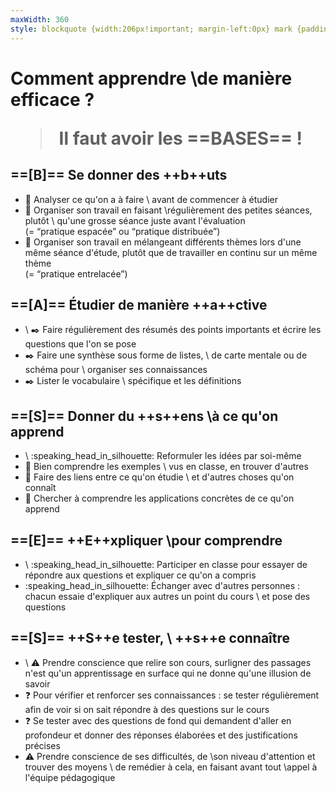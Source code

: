 ```yaml
---
maxWidth: 360
style: blockquote {width:206px!important; margin-left:0px} mark {padding:3px 5px; border-radius:5px; margin-left:3px}
---
```


# Comment apprendre \\de manière efficace ?<blockquote>Il faut avoir les ==BASES== !</blocquote>

## ==[B]== Se donner des ++b++uts

- :mag_right:  Analyser ce qu'on a à faire \\ avant de commencer à étudier
- :calendar:  Organiser son travail en faisant \\régulièrement des petites séances,  plutôt \\  qu'une grosse séance juste avant l'évaluation <aside>(= “pratique espacée” ou “pratique distribuée”)</aside>
- :calendar:  Organiser son travail en mélangeant différents thèmes lors d'une même séance d'étude, plutôt que de travailler en continu sur un même thème <aside>(= “pratique entrelacée”)

## ==[A]== Étudier de manière ++a++ctive

- \\ :black_nib:  Faire régulièrement des résumés des points importants et écrire les questions que l'on se pose
- :black_nib:  Faire une synthèse sous forme de listes, \\ de carte mentale ou de schéma pour \\ organiser ses connaissances
- :black_nib:  Lister le vocabulaire \\ spécifique et les définitions

## ==[S]== Donner du ++s++ens \\à ce qu'on apprend

- \\ :speaking_head_in_silhouette:  Reformuler les idées par soi-même
- :mag_right:  Bien comprendre les exemples \\ vus en classe, en trouver d'autres
- :mag_right:  Faire des liens entre ce qu'on étudie \\ et d'autres choses qu'on connaît
- :mag_right:  Chercher à comprendre les applications concrètes de ce qu'on apprend

## ==[E]== ++E++xpliquer \\pour comprendre

- \\ :speaking_head_in_silhouette:  Participer en classe pour essayer de répondre aux questions et expliquer ce qu'on a compris
- :speaking_head_in_silhouette:  Échanger avec d'autres personnes : chacun essaie d'expliquer aux autres un point du cours \\ et pose des questions

## ==[S]== ++S++e tester, \\ ++s++e connaître

- \\ :warning: Prendre conscience que relire son cours, surligner des passages n'est qu'un apprentissage en surface qui ne donne qu'une illusion de savoir
- :question: Pour vérifier et renforcer ses connaissances : se tester régulièrement afin de voir si on sait répondre à des questions sur le cours
- :question: Se tester avec des questions de fond qui demandent d'aller en profondeur et donner des réponses élaborées et des justifications précises
- :warning: Prendre conscience de ses difficultés, de \\son niveau d'attention et trouver des moyens \\ de remédier à cela, en faisant avant tout \\appel à l'équipe pédagogique